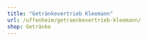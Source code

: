 ```yaml
---
title: "Getränkevertrieb Kleemann"
url: /uffenheim/getraenkevertrieb-kleemann/
shop: Getränke
---
```

